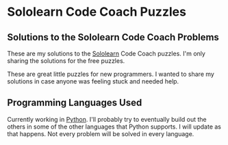# Sololearn Code Coach Puzzles
## Solutions to the Sololearn Code Coach Problems

These are my solutions to the [Sololearn](https://www.sololearn.com/) Code Coach puzzles. I'm only sharing the solutions for the free puzzles.

These are great little puzzles for new programmers. I wanted to share my solutions in case anyone was feeling stuck and needed help.

## Programming Languages Used
Currently working in [Python](https://www.python.org/). I'll probably try to eventually build out the others in some of the other languages that Python supports. I will update as that happens. Not every problem will be solved in every language.